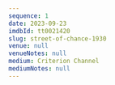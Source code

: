 ```yaml
---
sequence: 1
date: 2023-09-23
imdbId: tt0021420
slug: street-of-chance-1930
venue: null
venueNotes: null
medium: Criterion Channel
mediumNotes: null
---
```


